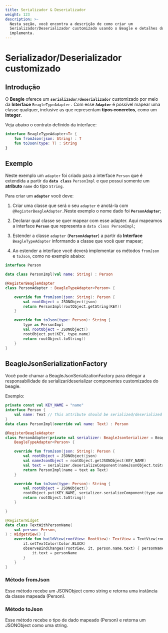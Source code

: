 ```yaml
---
title: Serializador & Deserializador
weight: 123
description: >-
  Nesta seção, você encontra a descrição de como criar um
  Serializador/Deserializador customizado usando o Beagle e detalhes dos métodos que ele
  implementa.
---
```


# Serializador/Deserializador customizado

## Introdução

O **Beagle** oferece um **`serializador/deserializador`** customizado por meio da **Interface** `BeagleTypeAdapter.` Com esse **`Adapter`** é possível mapear uma classe qualquer, inclusive as que representam **tipos concretos**, como um **Integer**. 

Veja abaixo o contrato definido da interface:

```kotlin
interface BeagleTypeAdapter<T> {
    fun fromJson(json: String) : T
    fun toJson(type: T) : String
}
```

## Exemplo

Neste exemplo um `adapter` foi criado para a interface `Person` que é extendida a partir da **`data class`** `PersonImpl` e que possui somente um **atributo** `name` do tipo `String`. 

Para criar um **`adapter`** você deve:

1. Criar uma classe que será o seu `adapter` e anotá-la com `@RegisterBeagleAdapter.`Neste exemplo o nome dado foi **`PersonAdapter`**;

2. Declarar qual classe se quer mapear com esse adapter. Aqui mapeamos a interface **`Person`** que representa a `data class PersomImpl`;

3. Estender a classe `adapter` \(**`PersonAdapter`**\) a partir da **Interface** `BeagleTypeAdapter` informando a classe que você quer mapear;
4. Ao estender a interface você deverá implementar os métodos `fromJson` e `toJson`, como no exemplo abaixo:

```kotlin
interface Person

data class PersonImpl(val name: String) : Person

@RegisterBeagleAdapter
class PersonAdapter : BeagleTypeAdapter<Person> {

    override fun fromJson(json: String): Person {
        val rootObject = JSONObject(json)
        return PersonImpl(rootObject.getString(KEY))
    }

    override fun toJson(type: Person): String {
        type as PersonImpl
        val rootObject = JSONObject()
        rootObject.put(KEY, type.name)
        return rootObject.toString()
    }
}
```


## BeagleJsonSerializationFactory
Você pode chamar a BeagleJsonSerializationFactory para delegar a responsabilidade de serializar/deserializar componentes customizados do beagle.

Exemplo:
```kotlin
private const val KEY_NAME = "name"
interface Person {
    val name: Text // This attribute should be serialized/deserialized by the Beagle platform
}
data class PersonImpl(override val name: Text) : Person

@RegisterBeagleAdapter
class PersonAdapter(private val serializer: BeagleJsonSerializer = BeagleJsonSerializerFactory.serializer) :
    BeagleTypeAdapter<Person> {

    override fun fromJson(json: String): Person {
        val rootObject = JSONObject(json)
        val nameJsonObject = rootObject.getJSONObject(KEY_NAME)
        val text = serializer.deserializeComponent(nameJsonObject.toString())
        return PersonImpl(name = text as Text)
    }

    override fun toJson(type: Person): String {
        val rootObject = JSONObject()
        rootObject.put(KEY_NAME, serializer.serializeComponent(type.name))
        return rootObject.toString()
    }

}

@RegisterWidget
data class TextWithPersonName(
    val person: Person,
) : WidgetView() {
    override fun buildView(rootView: RootView): TextView = TextView(rootView.getContext()).also {
        it.setTextColor(Color.BLACK)
        observeBindChanges(rootView, it, person.name.text) { personName ->
            it.text = personName
        }
    }
}
```

### Método fromJson

Esse método recebe um JSONObject como string e retorna uma instância da classe mapeada \(Person\).

### Método toJson

Esse método recebe o tipo de dado mapeado \(Person\) e retorna um JSONObject como uma string.
